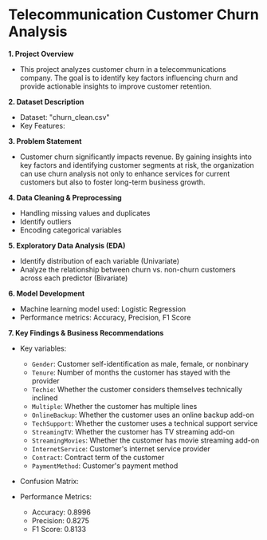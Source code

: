 # Telecommunication Customer Churn Analysis

<b>1. Project Overview</b>
- This project analyzes customer churn in a telecommunications company. The goal is to identify key factors influencing churn and provide actionable insights to improve customer retention.

<b>2. Dataset Description</b>
- Dataset: "churn_clean.csv"
- Key Features:
  

 <b>3. Problem Statement</b>
 - Customer churn significantly impacts revenue. By gaining insights into key factors and identifying customer segments at risk, the organization can use churn analysis not only to enhance services for current customers but also to foster long-term business growth.

<b>4. Data Cleaning & Preprocessing</b>
- Handling missing values and duplicates
- Identify outliers
- Encoding categorical variables

<b>5. Exploratory Data Analysis (EDA)</b>
- Identify distribution of each variable (Univariate)
- Analyze the relationship between churn vs. non-churn customers across each predictor (Bivariate)

<b>6. Model Development</b>
- Machine learning model used: Logistic Regression
- Performance metrics: Accuracy, Precision, F1 Score

<b>7. Key Findings & Business Recommendations</b>
- Key variables:
  - `Gender`: Customer self-identification as male, female, or nonbinary
  - `Tenure`: Number of months the customer has stayed with the provider
  - `Techie`: Whether the customer considers themselves technically inclined
  - `Multiple`: Whether the customer has multiple lines
  - `OnlineBackup`: Whether the customer uses an online backup add-on
  - `TechSupport`: Whether the customer uses a technical support service
  - `StreamingTV`: Whether the customer has TV streaming add-on
  - `StreamingMovies`: Whether the customer has movie streaming add-on
  - `InternetService`: Customer's internet service provider
  - `Contract`: Contract term of the customer
  - `PaymentMethod`: Customer's payment method
- Confusion Matrix:

- Performance Metrics:
  - Accuracy: 0.8996
  - Precision: 0.8275
  - F1 Score: 0.8133
